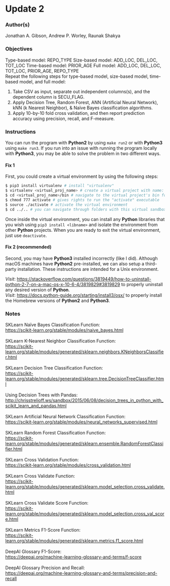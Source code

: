 # Update 2

### Author(s)
Jonathan A. Gibson, Andrew P. Worley, Raunak Shakya

### Objectives

Type-based model: REPO_TYPE
Size-based model: ADD_LOC, DEL_LOC, TOT_LOC
Time-based model: PRIOR_AGE
Full model: ADD_LOC, DEL_LOC, TOT_LOC, PRIOR_AGE, REPO_TYPE
<br>
Repeat the following steps for type-based model, size-based model, time-based model, and full model:

1. Take CSV as input, separate out independent columns(s), and the dependent column is SECU_FLAG.
2. Apply Decision Tree, Random Forest, ANN (Artificial Neural Network), kNN (k Nearest Neighbor), & Naïve Bayes classification algorithms.
3. Apply 10-by-10 fold cross validation, and then report prediction accuracy using precision, recall, and F-measure.

### Instructions

You can run the program with **Python2** by using `make run2` or with **Python3** using `make run3`. If you run into an issue with running the program locally with **Python3**, you may be able to solve the problem in two different ways.

#### Fix 1
First, you could create a virtual environment by using the following steps:
```sh
$ pip3 install virtualenv # install "virtualenv"
$ virtualenv <virtual_proj_name> # create a virtual project with name: <virtual_proj_name>
$ cd <virtual_proj_name>/bin # navigate to the virtual project's bin folder
$ chmod 777 activate # gives rights to run the "activate" executable
$ source ./activate # activate the virtual environment
$ cd ../.. # you can navigate through folders with this virtual sandbox back to your project folder
```
Once inside the virtual environment, you can install any **Python** libraries that you wish using `pip3 install <libname>` and isolate the environment from other **Python** projects. When you are ready to exit the virtual environment, just use `deactivate`.

#### Fix 2 (recommended)
Second, you may have **Python3** installed incorrectly (like I did). Although macOS machines have **Python2** pre-installed, we can also setup a third-party installation. These instructions are intended for a Unix environment.

*Visit*: https://stackoverflow.com/questions/3819449/how-to-uninstall-python-2-7-on-a-mac-os-x-10-6-4/3819829#3819829 to properly uninstall any desired version of **Python**.
<br>
*Visit*: https://docs.python-guide.org/starting/install3/osx/ to properly install the Homebrew versions of **Python2** and **Python3**.

### Notes

SKLearn Naïve Bayes Classification Function: <br> https://scikit-learn.org/stable/modules/naive_bayes.html <br><br>
SKLearn K-Nearest Neighbor Classification Function: <br> https://scikit-learn.org/stable/modules/generated/sklearn.neighbors.KNeighborsClassifier.html <br><br>
SKLearn Decision Tree Classification Function: <br> https://scikit-learn.org/stable/modules/generated/sklearn.tree.DecisionTreeClassifier.html <br><br>
Using Decision Trees with Pandas: <br> http://chrisstrelioff.ws/sandbox/2015/06/08/decision_trees_in_python_with_scikit_learn_and_pandas.html <br><br>
SKLearn Artificial Neural Network Classification Function: <br> https://scikit-learn.org/stable/modules/neural_networks_supervised.html <br><br>
SKLearn Random Forest Classification Function: <br> https://scikit-learn.org/stable/modules/generated/sklearn.ensemble.RandomForestClassifier.html <br><br>
SKLearn Cross Validation Function: <br> https://scikit-learn.org/stable/modules/cross_validation.html <br><br>
SKLearn Cross Validate Function: <br> https://scikit-learn.org/stable/modules/generated/sklearn.model_selection.cross_validate.html <br><br>
SKLearn Cross Validate Score Function: <br> https://scikit-learn.org/stable/modules/generated/sklearn.model_selection.cross_val_score.html <br><br>
SKLearn Metrics F1-Score Function: <br> https://scikit-learn.org/stable/modules/generated/sklearn.metrics.f1_score.html <br><br>
DeepAI Glossary F1-Score: <br> https://deepai.org/machine-learning-glossary-and-terms/f-score <br><br>
DeepAI Glossary Precision and Recall: <br> https://deepai.org/machine-learning-glossary-and-terms/precision-and-recall <br><br>
